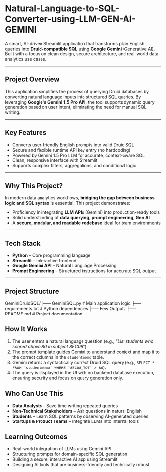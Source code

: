 # Natural-Language-to-SQL-Converter-using-LLM-GEN-AI-GEMINI

A smart, AI-driven Streamlit application that transforms plain English queries into **Druid-compatible SQL** using **Google Gemini** (Generative AI). Built with a focus on clean design, secure architecture, and real-world data analytics use cases.

---

## Project Overview

This application simplifies the process of querying Druid databases by converting natural language inputs into structured SQL queries. By leveraging **Google's Gemini 1.5 Pro API**, the tool supports dynamic query generation based on user intent, eliminating the need for manual SQL writing.

---

## Key Features

- Converts user-friendly English prompts into valid Druid SQL
- Secure and flexible runtime API key entry (no hardcoding)
- Powered by Gemini 1.5 Pro LLM for accurate, context-aware SQL
- Clean, responsive interface with Streamlit
- Supports complex filters, aggregations, and conditional logic
---

## Why This Project?

In modern data analytics workflows, **bridging the gap between business logic and SQL syntax** is essential. This project demonstrates:

- Proficiency in integrating **LLM APIs** (Gemini) into production-ready tools
- Solid understanding of **data querying, prompt engineering, Gen AI**
- A **secure, modular, and readable codebase** ideal for team environments

---

## Tech Stack

- **Python** – Core programming language
- **Streamlit** – Interactive frontend
- **Google Gemini API** – Natural Language Processing
- **Prompt Engineering** – Structured instructions for accurate SQL output
---

## Project Structure

GeminiDruidSQL/
├── GeminiSQL.py # Main application logic
├── requirements.txt # Python dependencies
├── Few Outputs 
├── README.md # Project documentation


## How It Works

1. The user enters a natural language question (e.g., *"List students who scored above 80 in subject 8EC08"*).
2. The prompt template guides Gemini to understand context and map it to the correct columns in the `studentmemo` table.
3. Gemini returns a syntactically correct Druid SQL query (e.g., `SELECT * FROM "studentmemo" WHERE "8EC08_TOT" > 80`).
4. The query is displayed in the UI with no backend database execution, ensuring security and focus on query generation only.


## Who Can Use This

- **Data Analysts** – Save time writing repeated queries  
- **Non-Technical Stakeholders** – Ask questions in natural English  
- **Students** – Learn SQL patterns by observing AI-generated queries  
- **Startups & Product Teams** – Integrate LLMs into internal tools

## Learning Outcomes

- Real-world integration of LLMs using Gemini API
- Structuring prompts for domain-specific SQL generation
- Building a secure, interactive AI app using Streamlit
- Designing AI tools that are business-friendly and technically robust

